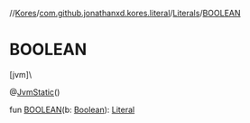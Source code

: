 //[Kores](../../../index.md)/[com.github.jonathanxd.kores.literal](../index.md)/[Literals](index.md)/[BOOLEAN](-b-o-o-l-e-a-n.md)

# BOOLEAN

[jvm]\

@[JvmStatic](https://kotlinlang.org/api/latest/jvm/stdlib/kotlin.jvm/-jvm-static/index.html)()

fun [BOOLEAN](-b-o-o-l-e-a-n.md)(b: [Boolean](https://kotlinlang.org/api/latest/jvm/stdlib/kotlin/-boolean/index.html)): [Literal](../-literal/index.md)
